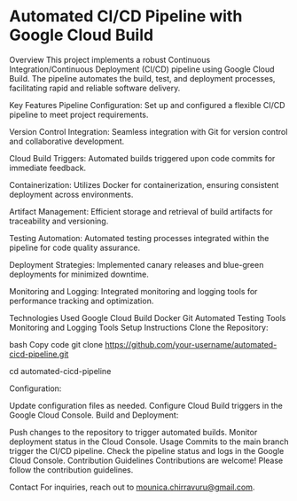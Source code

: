 # Automated CI/CD Pipeline with Google Cloud Build

Overview
This project implements a robust Continuous Integration/Continuous Deployment (CI/CD) pipeline using Google Cloud Build. The pipeline automates the build, test, and deployment processes, facilitating rapid and reliable software delivery.

Key Features
Pipeline Configuration: Set up and configured a flexible CI/CD pipeline to meet project requirements.

Version Control Integration: Seamless integration with Git for version control and collaborative development.

Cloud Build Triggers: Automated builds triggered upon code commits for immediate feedback.

Containerization: Utilizes Docker for containerization, ensuring consistent deployment across environments.

Artifact Management: Efficient storage and retrieval of build artifacts for traceability and versioning.

Testing Automation: Automated testing processes integrated within the pipeline for code quality assurance.

Deployment Strategies: Implemented canary releases and blue-green deployments for minimized downtime.

Monitoring and Logging: Integrated monitoring and logging tools for performance tracking and optimization.

Technologies Used
Google Cloud Build
Docker
Git
Automated Testing Tools
Monitoring and Logging Tools
Setup Instructions
Clone the Repository:

bash
Copy code
git clone https://github.com/your-username/automated-cicd-pipeline.git

cd automated-cicd-pipeline

Configuration:

Update configuration files as needed.
Configure Cloud Build triggers in the Google Cloud Console.
Build and Deployment:

Push changes to the repository to trigger automated builds.
Monitor deployment status in the Cloud Console.
Usage
Commits to the main branch trigger the CI/CD pipeline.
Check the pipeline status and logs in the Google Cloud Console.
Contribution Guidelines
Contributions are welcome! Please follow the contribution guidelines.

Contact
For inquiries, reach out to mounica.chirravuru@gmail.com.